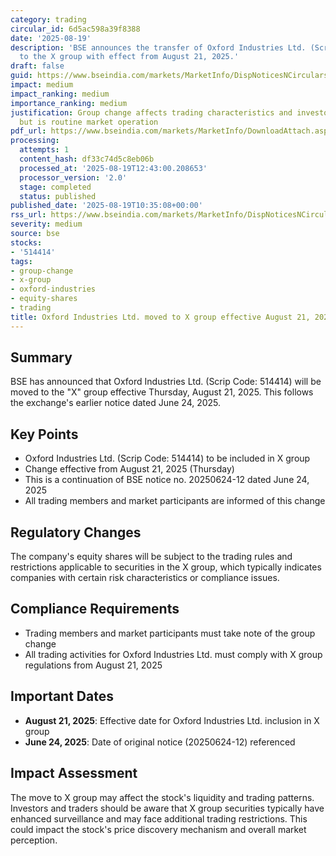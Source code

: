 ```yaml
---
category: trading
circular_id: 6d5ac598a39f8388
date: '2025-08-19'
description: 'BSE announces the transfer of Oxford Industries Ltd. (Scrip Code: 514414)
  to the X group with effect from August 21, 2025.'
draft: false
guid: https://www.bseindia.com/markets/MarketInfo/DispNoticesNCirculars.aspx?Noticeid={B2952C39-F279-46EC-BBC2-F422CA93091E}&noticeno=20250819-18&dt=08/19/2025&icount=18&totcount=31&flag=0
impact: medium
impact_ranking: medium
importance_ranking: medium
justification: Group change affects trading characteristics and investor perception
  but is routine market operation
pdf_url: https://www.bseindia.com/markets/MarketInfo/DownloadAttach.aspx?id=20250819-18&attachedId=
processing:
  attempts: 1
  content_hash: df33c74d5c8eb06b
  processed_at: '2025-08-19T12:43:00.208653'
  processor_version: '2.0'
  stage: completed
  status: published
published_date: '2025-08-19T10:35:08+00:00'
rss_url: https://www.bseindia.com/markets/MarketInfo/DispNoticesNCirculars.aspx?Noticeid={B2952C39-F279-46EC-BBC2-F422CA93091E}&noticeno=20250819-18&dt=08/19/2025&icount=18&totcount=31&flag=0
severity: medium
source: bse
stocks:
- '514414'
tags:
- group-change
- x-group
- oxford-industries
- equity-shares
- trading
title: Oxford Industries Ltd. moved to X group effective August 21, 2025
---
```


## Summary

BSE has announced that Oxford Industries Ltd. (Scrip Code: 514414) will be moved to the "X" group effective Thursday, August 21, 2025. This follows the exchange's earlier notice dated June 24, 2025.

## Key Points

- Oxford Industries Ltd. (Scrip Code: 514414) to be included in X group
- Change effective from August 21, 2025 (Thursday)
- This is a continuation of BSE notice no. 20250624-12 dated June 24, 2025
- All trading members and market participants are informed of this change

## Regulatory Changes

The company's equity shares will be subject to the trading rules and restrictions applicable to securities in the X group, which typically indicates companies with certain risk characteristics or compliance issues.

## Compliance Requirements

- Trading members and market participants must take note of the group change
- All trading activities for Oxford Industries Ltd. must comply with X group regulations from August 21, 2025

## Important Dates

- **August 21, 2025**: Effective date for Oxford Industries Ltd. inclusion in X group
- **June 24, 2025**: Date of original notice (20250624-12) referenced

## Impact Assessment

The move to X group may affect the stock's liquidity and trading patterns. Investors and traders should be aware that X group securities typically have enhanced surveillance and may face additional trading restrictions. This could impact the stock's price discovery mechanism and overall market perception.